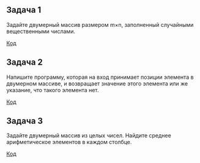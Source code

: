 ## Задача 1
 Задайте двумерный массив размером m×n, заполненный случайными вещественными числами.

 [Код]( https://github.com/Aliya472/Homework-3.7/blob/main/EX1/Program.cs )

## Задача 2
Напишите программу, которая на вход принимает позиции элемента в двумерном массиве, и возвращает значение этого элемента или же указание, что такого элемента нет.

[Код]( https://github.com/Aliya472/Homework-3.7/blob/main/EX2/Program.cs )


## Задача 3
  Задайте двумерный массив из целых чисел. Найдите среднее арифметическое элементов в каждом столбце.

[Код](https://github.com/Aliya472/Homework-3.7/blob/main/EX3/Program.cs)


